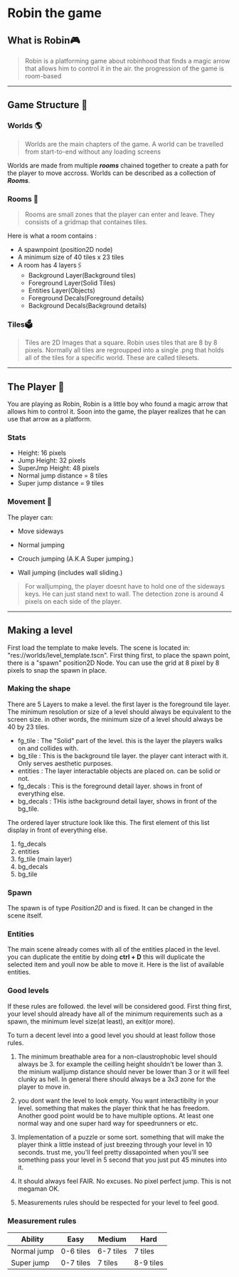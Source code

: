 # Robin the game

[GAME DOCUMENTATION]: RobinStructure.md	"Game Doc."



## What is Robin:video_game:

> Robin is a platforming game about robinhood that finds a magic arrow that allows him to control it in the air. the progression of the game is room-based

---

## Game Structure :japanese_castle:

### Worlds :earth_americas:

> Worlds are the main chapters of the game. A world can be travelled from start-to-end without any loading screens

Worlds are made from multiple ***rooms*** chained together to create a path for the player to move accross. Worlds can be described as a collection of ***Rooms***.

### Rooms :door:

> Rooms are small zones that the player can enter and leave. They consists of a gridmap that containes tiles.

Here is what a room contains :

- A spawnpoint (position2D node)
- A minimum size of 40 tiles x 23 tiles
- A room has 4 layers:paperclips:
  - Background Layer(Background tiles)
  - Foreground Layer(Solid Tiles)
  - Entities Layer(Objects)
  - Foreground Decals(Foreground details)
  - Background Decals(Background details)

### Tiles:ballot_box:

>Tiles are 2D Images that a square. Robin uses tiles that are 8 by 8 pixels. Normally all tiles are regroupped into a single .png that holds all of the tiles for a specific world. These are called tilesets.

----

## The Player :runner:

You are playing as Robin, Robin is a little boy who found a magic arrow that allows him to control it. Soon into the game, the player realizes that he can use that arrow as a platform.

### Stats

+ Height: 16 pixels
+ Jump Height: 32 pixels
+ SuperJmp Height: 48 pixels
+ Normal jump distance = 8 tiles
+ Super jump distance = 9 tiles

### Movement  :arrows_counterclockwise:

The player can:

+ Move sideways

+ Normal jumping

+ Crouch jumping (A.K.A Super jumping.)

+ Wall jumping (includes wall sliding.)


> For walljumping, the player doesnt have to hold one of the sideways keys. He can just stand next to wall. The detection zone is around 4 pixels on each side of the player.

----

## Making a level

First load the template to make levels. The scene is located in: "res://worlds/level_template.tscn". First thing first, to place the spawn point, there is a "spawn" position2D Node. You can use the grid at 8 pixel by 8 pixels to snap the spawn in place. 

### Making the shape

There are 5 Layers to make a level. the first layer is the foreground tile layer. The minimum resolution or size of a level should always be equivalent to the screen size. in other words, the minimum size of a level should always be 40 by 23 tiles. 

- fg_tile : The "Solid" part of the level. this is the layer the players walks on and collides with.
- bg_tile : This is the background tile layer. the player cant interact with it. Only serves aesthetic purposes.
- entities : The layer interactable objects are placed on. can be solid or not.
- fg_decals : This is the foreground detail layer. shows in front of everything else.
- bg_decals : THis isthe background detail layer, shows in front of the bg_tile.

The ordered layer structure look like this. The first element of this list display in front of everything else.

1. fg_decals
2. entities
3. fg_tile (main layer)
4. bg_decals
5. bg_tile

### Spawn

The spawn is of type *Position2D* and is fixed. It can be changed in the scene itself. 

### Entities

The main scene already comes with all of the entities placed in the level. you can duplicate the entitie by doing **ctrl + D** this will duplicate the selected item and youll now be able to move it. Here is the list of available entities.

### Good levels

If these rules are followed. the level will be considered good. First thing first, your level should already have all of the minimum requirements such as a spawn, the minimum level size(at least), an exit(or more).

To turn a decent level into a good level you should at least follow those rules.

1. The minimum breathable area for a non-claustrophobic level should always be 3. for example the ceilling height shouldn't be lower than 3. the minium walljump distance should never be lower than 3 or it will feel clunky as hell. In general there should always be a 3x3 zone for the player to move in.
2. you dont want the level to look empty. You want interactibilty in your level. something that makes the player think that he has freedom. Another good point would be to have multiple options. At least one normal way and one super hard way for speedrunners or etc.
3. Implementation of a puzzle or some sort. something that will make the player think a little instead of just breezing through your level in 10 seconds. trust me, you'll feel pretty dissapointed when you'll see something pass your level in 5 second that you just put 45 minutes into it.

4. It should always feel FAIR. No excuses. No pixel perfect jump. This is not megaman OK.
5. Measurements rules should be respected for your level to feel good.

### Measurement rules

| Ability     | Easy      | Medium    | Hard      |
| ----------- | --------- | --------- | --------- |
| Normal jump | 0-6 tiles | 6-7 tiles | 7 tiles   |
| Super jump  | 0-7 tiles | 7 tiles   | 8-9 tiles |
